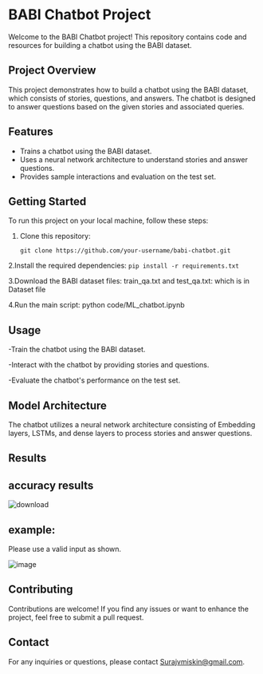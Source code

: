 # BABI Chatbot Project 

Welcome to the BABI Chatbot project! This repository contains code and resources for building a chatbot using the BABI dataset.

## Project Overview 
This project demonstrates how to build a chatbot using the BABI dataset, which consists of stories, questions, and answers. The chatbot is designed to answer questions based on the given stories and associated queries. 

## Features 

- Trains a chatbot using the BABI dataset.
- Uses a neural network architecture to understand stories and answer questions.
- Provides sample interactions and evaluation on the test set. 

## Getting Started

To run this project on your local machine, follow these steps:

1. Clone this repository:
   ````
   git clone https://github.com/your-username/babi-chatbot.git
   ````
2.Install the required dependencies:
      ````
      pip install -r requirements.txt
      ````
      
3.Download the BABI dataset files: train_qa.txt and test_qa.txt:
  which is in Dataset file

  
4.Run the main script:
  python code/ML_chatbot.ipynb
  
## Usage
-Train the chatbot using the BABI dataset.

-Interact with the chatbot by providing stories and questions.

-Evaluate the chatbot's performance on the test set.



## Model Architecture
The chatbot utilizes a neural network architecture consisting of Embedding layers, LSTMs, and dense layers to process stories and answer questions.


## Results
## accuracy results

![download](https://github.com/Surajvmiskin/bAbI_Chatbot_using_keras/assets/114627861/9658b4cd-4bf8-4f40-b577-bc2b1d5593d8)



##  example:
Please use a valid input as shown.


![image](https://github.com/Surajvmiskin/bAbI_Chatbot_using_keras/assets/114627861/ed71d2e4-586d-48e7-a0e1-3e9307b7f3f8)


## Contributing
Contributions are welcome! If you find any issues or want to enhance the project, feel free to submit a pull request.

## Contact
For any inquiries or questions, please contact Surajvmiskin@gmail.com.
